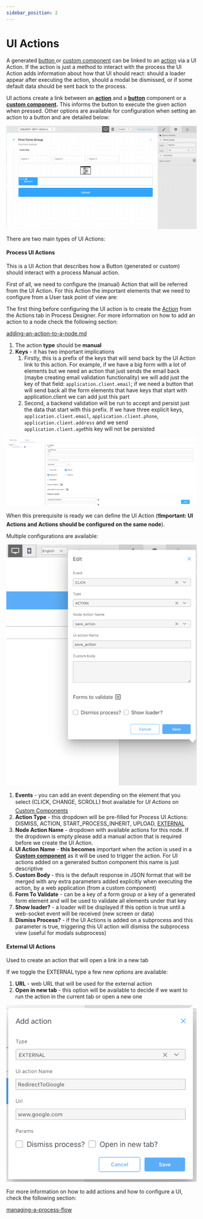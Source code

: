 ```yaml
---
sidebar_position: 2
---
```


# UI Actions

A generated [button ](component-types/buttons.md)or [custom component](component-types/root-components/custom.md) can be linked to an [action](../node/actions.md) via a UI Action. If the action is just a method to interact with the process the UI Action adds information about how that UI should react: should a loader appear after executing the action, should a modal be dismissed, or if some default data should be sent back to the process.

UI actions create a link between an [**action**](../node/actions.md) and a [**button**](component-types/buttons.md) component or a [**custom component**](component-types/root-components/custom.md)**.** This informs the button to execute the given action when pressed. Other options are available for configuration when setting an action to a button and are detailed below:

![](./img/ui_actions.gif)

There are two main types of UI Actions:

#### Process UI Actions

This is a UI Action that describes how a Button (generated or custom) should interact with a process Manual action.

First of all, we need to configure the (manual) Action that will be referred from the UI Action. For this Action the important elements that we need to configure from a User task point of view are:

The first thing before configuring the UI action is to create the [Action](../node/actions.md) from the Actions tab in Process Designer. For more information on how to add an action to a node check the following section:


[adding-an-action-to-a-node.md](flowx-designer/managing-a-process-flow/)

1. The action **type** should be **manual**
2. **Keys** - it has two important implications
   1. Firstly, this is a prefix of the keys that will send back by the UI Action link to this action. For example, if we have a big form with a lot of elements but we need an action that just sends the email back (maybe creating email validation functionality) we will add just the key of that field: `application.client.email`; if we need a button that will send back all the form elements that have keys that start with application.client we can add just this part
   2. Second, a backend validation will be run to accept and persist just the data that start with this prefix. If we have three explicit keys, `application.client.email`, `application.client.phone`, `application.client.address` and we send `application.client.age`this key will not be persisted

![](./img/ui_action_key.png)

When this prerequisite is ready we can define the UI Action (:exclamation:**Important: UI Actions and Actions should be configured on the same node**).

Multiple configurations are available:

![](./img/ui_actions_multiple_configs.png)

1. **Events** - you can add an event depending on the element that you select (CLICK, CHANGE, SCROLL) :exclamation:not available for _UI Actions_ on [Custom Components](component-types/root-components/custom.md)
2. **Action Type** - this dropdown will be pre-filled for Process UI Actions: DISMISS, ACTION, START\_PROCESS\_INHERIT, UPLOAD, [EXTERNAL](ui-actions.md#external-ui-actions)
3. **Node Action Name** - dropdown with available actions for this node. If the dropdown is empty please add a manual action that is required before we create the UI Action.
4. **UI Action Name** - **this becomes** important when the action is used in a [**Custom component**](component-types/root-components/custom.md) as it will be used to trigger the action. For UI actions added on a generated button component this name is just descriptive
5. **Custom Body** - this is the default response in JSON format that will be merged with any extra parameters added explicitly when executing the action, by a web application (from a custom component)
6. **Form To Validate** - can be a key of a form group or a key of a generated form element and will be used to validate all elements under that key
7. **Show loader?** - a loader will be displayed if this option is true until a web-socket event will be received (new screen or data)
8. **Dismiss Process?** - if the UI Actions is added on a subprocess and this parameter is true, triggering this UI action will dismiss the subprocess view (useful for modals subprocess)

#### External UI Actions

Used to create an action that will open a link in a new tab

If we toggle the EXTERNAL type  a few new options are available:

1. **URL** - web URL that will be used for the external action
2. **Open in new tab** - this option will be available to decide if we want to run the action in the current tab or open a new one

![](./img/ui_action_external.png)

For more information on how to add actions and how to configure a UI, check the following section:

[managing-a-process-flow](flowx-designer/managing-a-process-flow/)
